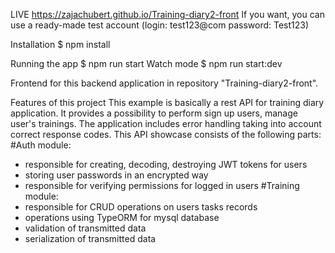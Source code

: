 LIVE  https://zajachubert.github.io/Training-diary2-front
If you want, you can use a ready-made test account (login: test123@com password: Test123)

Installation
$ npm install

Running the app
$ npm run start
Watch mode
$ npm run start:dev

Frontend for this backend application in repository "Training-diary2-front".

Features of this project
This example is basically a rest API for training diary application. 
It provides a possibility to perform sign up users, manage user's trainings.
The application includes error handling taking into account correct response codes.
This API showcase consists of the following parts:
#Auth module:
- responsible for creating, decoding, destroying JWT tokens for users
- storing user passwords in an encrypted way
- responsible for verifying permissions for logged in users
#Training module:
 - responsible for CRUD operations on users tasks records
 - operations using TypeORM for mysql database
 - validation of transmitted data
 - serialization of transmitted data











